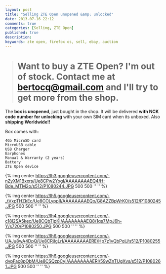 ```yaml
---
layout: post
title: "Selling ZTE Open unopened &amp; unlocked"
date: 2013-07-16 22:12
comments: true
categories: [Selling, ZTE Open]
published: true
description:
keywords: zte open, firefox os, sell, ebay, auction
---
```

> # Want to buy a ZTE Open? I'm out of stock. Contact me at [bertocq@gmail.com](mailto:bertocq@gmail.com) and I'll try to get more from the shop.

The **box is unopened**, just bought in the shop. It will be delivered **with NCK code number for unlocking** with your own SIM card when its unboxed. Also **shipping Worldwide!!**

Box comes with:

    4Gb MicroSD card
    MicroUSB cable
    USB Charger
    Earphones
    Manual & Warranty (2 years)
    Battery
    ZTE Open device

{% img center https://lh3.googleusercontent.com/-nZyXM1Bxxrs/Ue8CPw2YxgI/AAAAAAAAEQ4/H-Bde_MTM2o/s512/P1080244.JPG 500 500 '' '' %}

{% img center https://lh5.googleusercontent.com/-_tVxpTHZkEc/Ue8COLyppII/AAAAAAAAEQo/G8AZZBpWrK0/s512/P1080245.JPG 500 500 '' '' %}

{% img center https://lh4.googleusercontent.com/-c18l2SA5kec/Ue8CQbTjpKI/AAAAAAAAEQ8/1qs7MpJ6h-Y/s720/P1080250.JPG 500 500 '' '' %}

{% img center https://lh6.googleusercontent.com/-UAJu8wA4DpQ/Ue8CRjIgLrI/AAAAAAAAERE/Hp7z1vQbPqU/s512/P1080255.JPG 500 500 '' '' %}

{% img center https://lh6.googleusercontent.com/-dvpFac8pObM/Ue8CSQzpCyI/AAAAAAAAERI/59wZnTUgXvs/s512/P1080261.JPG 500 500 '' '' %}
